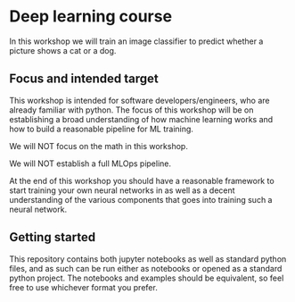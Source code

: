 # Deep learning course

In this workshop we will train an image classifier to predict whether a picture shows a cat or a dog.

## Focus and intended target
This workshop is intended for software developers/engineers, who are already familiar with python.
The focus of this workshop will be on establishing a broad understanding of how machine learning works and how to build a reasonable pipeline for ML training.

We will NOT focus on the math in this workshop.

We will NOT establish a full MLOps pipeline.

At the end of this workshop you should have a reasonable framework to start training your own neural networks in as well as a decent understanding of the various components that goes into training such a neural network.

## Getting started
This repository contains both jupyter notebooks as well as standard python files, and as such can be run either as notebooks or opened as a standard python project.
The notebooks and examples should be equivalent, so feel free to use whichever format you prefer.